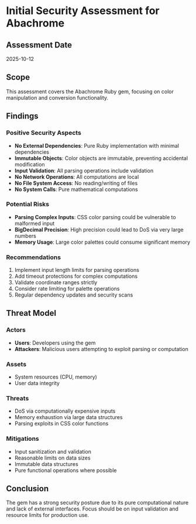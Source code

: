 # Initial Security Assessment for Abachrome

## Assessment Date
2025-10-12

## Scope
This assessment covers the Abachrome Ruby gem, focusing on color manipulation and conversion functionality.

## Findings

### Positive Security Aspects
- **No External Dependencies**: Pure Ruby implementation with minimal dependencies
- **Immutable Objects**: Color objects are immutable, preventing accidental modification
- **Input Validation**: All parsing operations include validation
- **No Network Operations**: All computations are local
- **No File System Access**: No reading/writing of files
- **No System Calls**: Pure mathematical computations

### Potential Risks
- **Parsing Complex Inputs**: CSS color parsing could be vulnerable to malformed input
- **BigDecimal Precision**: High precision could lead to DoS via very large numbers
- **Memory Usage**: Large color palettes could consume significant memory

### Recommendations
1. Implement input length limits for parsing operations
2. Add timeout protections for complex computations
3. Validate coordinate ranges strictly
4. Consider rate limiting for palette operations
5. Regular dependency updates and security scans

## Threat Model

### Actors
- **Users**: Developers using the gem
- **Attackers**: Malicious users attempting to exploit parsing or computation

### Assets
- System resources (CPU, memory)
- User data integrity

### Threats
- DoS via computationally expensive inputs
- Memory exhaustion via large data structures
- Parsing exploits in CSS color functions

### Mitigations
- Input sanitization and validation
- Reasonable limits on data sizes
- Immutable data structures
- Pure functional operations where possible

## Conclusion
The gem has a strong security posture due to its pure computational nature and lack of external interfaces. Focus should be on input validation and resource limits for production use.
